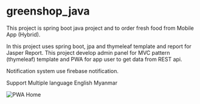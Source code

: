# greenshop_java

This project is spring boot java project and to order fresh food from Mobile App (Hybrid).

In this project uses spring boot, jpa and thymeleaf template and report for Jasper Report. This project develop admin panel for MVC pattern (thymeleaf) template and PWA for app user to get data from REST api.

Notification system use firebase notification. 

Support Multiple language 
English
Myanmar


![PWA Home](https://photos.app.goo.gl/qKTTgspWChU9rwHs7)

